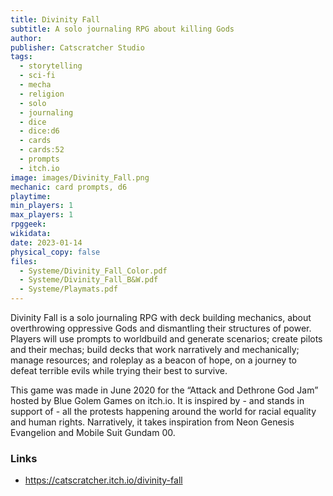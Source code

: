 ```yaml
---
title: Divinity Fall
subtitle: A solo journaling RPG about killing Gods
author:
publisher: Catscratcher Studio
tags:
  - storytelling
  - sci-fi
  - mecha
  - religion
  - solo
  - journaling
  - dice
  - dice:d6
  - cards
  - cards:52
  - prompts
  - itch.io
image: images/Divinity_Fall.png
mechanic: card prompts, d6
playtime: 
min_players: 1
max_players: 1
rpggeek: 
wikidata:
date: 2023-01-14
physical_copy: false
files:
  - Systeme/Divinity_Fall_Color.pdf
  - Systeme/Divinity_Fall_B&W.pdf
  - Systeme/Playmats.pdf
---
```


<!-- Excerpt Start -->
Divinity Fall is a solo journaling RPG with deck building
mechanics, about overthrowing oppressive Gods and
dismantling their structures of power. Players will use
prompts to worldbuild and generate scenarios; create pilots and their mechas; build decks that work narratively and
mechanically; manage resources; and roleplay as a beacon of
hope, on a journey to defeat terrible evils while trying their
best to survive.

<!-- Excerpt End -->

This game was made in June 2020 for the “Attack and
Dethrone God Jam” hosted by Blue Golem Games on itch.io.
It is inspired by - and stands in support of - all the protests
happening around the world for racial equality and human
rights. Narratively, it takes inspiration from Neon Genesis
Evangelion and Mobile Suit Gundam 00.


### Links

- https://catscratcher.itch.io/divinity-fall
